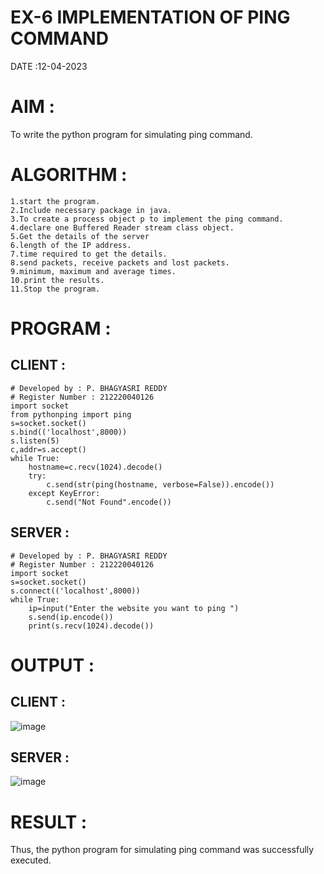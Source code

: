 # EX-6 IMPLEMENTATION OF PING COMMAND
DATE :12-04-2023

# AIM :
To write the python program for simulating ping command.

# ALGORITHM :
```
1.start the program.
2.Include necessary package in java.
3.To create a process object p to implement the ping command.
4.declare one Buffered Reader stream class object.
5.Get the details of the server
6.length of the IP address.
7.time required to get the details.
8.send packets, receive packets and lost packets.
9.minimum, maximum and average times.
10.print the results.
11.Stop the program.
```
# PROGRAM :
## CLIENT :
```
# Developed by : P. BHAGYASRI REDDY
# Register Number : 212220040126
import socket
from pythonping import ping
s=socket.socket()
s.bind(('localhost',8000))
s.listen(5)
c,addr=s.accept()
while True:
    hostname=c.recv(1024).decode()
    try:
        c.send(str(ping(hostname, verbose=False)).encode())
    except KeyError:
        c.send("Not Found".encode())
 ```
## SERVER :
```
# Developed by : P. BHAGYASRI REDDY
# Register Number : 212220040126
import socket
s=socket.socket()
s.connect(('localhost',8000))
while True:
    ip=input("Enter the website you want to ping ")
    s.send(ip.encode())
    print(s.recv(1024).decode())
```
# OUTPUT :
## CLIENT :
![image](https://github.com/harinidq/EX-6/assets/113497680/5817e96c-7c99-4f01-9256-15461947d10e)

## SERVER :
![image](https://github.com/harinidq/EX-6/assets/113497680/8e662942-e217-4124-805d-ade4605954c8)

# RESULT :
Thus, the python program for simulating ping command was successfully executed.
